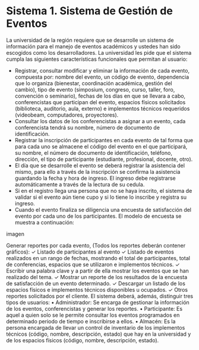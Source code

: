 # Sistema 1. Sistema de Gestión de Eventos

La universidad de la región requiere que se desarrolle un sistema de información para el manejo de 
eventos académicos y ustedes han sido escogidos como los desarrolladores. La universidad les pide 
que el sistema cumpla las siguientes características funcionales que permitan al usuario:
- Registrar, consultar modificar y eliminar la información de cada evento, compuesta por: nombre 
del evento, un código de evento, dependencia que lo organiza (bienestar, coordinación 
académica, gestión del cambio), tipo de evento (simposium, congreso, curso, taller, foro, 
convención o seminario), fechas de los días en que se llevara a cabo, conferencistas que 
participan del evento, espacios físicos solicitados (biblioteca, auditorio, aula, externo) e 
implementos técnicos requeridos (videobeam, computadores, proyectores).
- Consultar los datos de los conferencistas a asignar a un evento, cada conferencista tendrá su
nombre, número de documento de identificación.
- Registrar la inscripción de participantes en cada evento de tal forma que para cada uno se 
almacene el código del evento en el que participará, su nombre, el número de documento de 
identificación, teléfono, dirección, el tipo de participante (estudiante, profesional, docente, otro).
- El día que se desarrolle el evento se deberá registrar la asistencia del mismo, para ello a través 
de la inscripción se confirma la asistencia guardando la fecha y hora de ingreso. El ingreso 
debe registrarse automáticamente a través de la lectura de su cedula. 
- Si en el registro llega una persona que no se haya inscrito, el sistema de validar si el evento 
aún tiene cupo y si lo tiene lo inscribe y registra su ingreso.
- Cuando el evento finaliza se diligencia una encuesta de satisfacción del evento por cada uno 
de los participantes. El modelo de encuesta se muestra a continuación:

imagen


Generar reportes por cada evento, (Todos los reportes deberán contener gráficos): 
✓ Listado de participantes al evento
✓ Listado de eventos realizados en un rango de fechas, mostrando el total de participantes, 
total de conferencias, espacios que se utilizaron e implementos técnicos.
✓ Escribir una palabra clave y a partir de ella mostrar los eventos que se han realizado del 
tema.
✓ Mostrar un reporte de los resultados de la encuesta de satisfacción de un evento 
determinado.
✓ Descargar un listado de los espacios físicos e implementos técnicos disponibles u 
ocupados.
✓ Otros reportes solicitados por el cliente.
El sistema deberá, además, distinguir tres tipos de usuarios:
• Administrador: Se encarga de gestionar la información de los eventos, conferencistas y 
generar los reportes.
• Participante: Es aquel a quien solo se le permite consultar los eventos programados en 
determinado periodo de tiempo e inscribirse a ellos.
• Almacén: Es la persona encargada de llevar un control de inventario de los implementos 
técnicos (código, nombre, descripción, estado) que hay en la universidad y de los espacios 
físicos (código, nombre, descripción, estado). 





